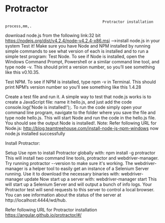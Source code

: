 # Protractor
    											Protractor installation process,mm,.
download node.js from the following link:32 bit
https://nodejs.org/dist/v4.2.4/node-v4.2.4-x86.msi
-->install node.js in your system
Test it!
Make sure you have Node and NPM installed by running simple commands to see what version of each is installed and to run a simple test program:
Test Node. To see if Node is installed, open the Windows Command Prompt, Powershell or a similar command line tool, and type node -v. This should print a version number, so you’ll see something like this v0.10.35.

Test NPM. To see if NPM is installed, type npm -v in Terminal. This should print NPM’s version number so you’ll see something like this 1.4.28

Create a test file and run it. A simple way to test that node.js works is to create a JavaScript file: name it hello.js, and just add the code console.log('Node is installed!');. To run the code simply open your command line program, navigate to the folder where you save the file and type node hello.js. This will start Node and run the code in the hello.js file. You should see the output Node is installed!.
Note: Refer  following URL for Node.js:
http://blog.teamtreehouse.com/install-node-js-npm-windows
now node.js installed successfully



Install Protractor:

Setup
Use npm to install Protractor globally with: 
npm install -g protractor
This will install two command line tools, protractor and webdriver-manager. Try running protractor --version to make sure it's working. 
The webdriver-manager is a helper tool to easily get an instance of a Selenium Server running. Use it to download the necessary binaries with: 
webdriver-manager update
Now start up a server with: 
webdriver-manager start
This will start up a Selenium Server and will output a bunch of info logs. Your Protractor test will send requests to this server to control a local browser. You can see information about the status of the server at http://localhost:4444/wd/hub. 

Refer  following URL for Protractor installation
https://angular.github.io/protractor/#/
